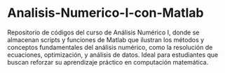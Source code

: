 # Analisis-Numerico-I-con-Matlab
Repositorio de códigos del curso de Análisis Numérico I, donde se almacenan scripts y funciones de Matlab que ilustran los métodos y conceptos fundamentales del análisis numérico, como la resolución de ecuaciones, optimización, y análisis de datos. Ideal para estudiantes que buscan reforzar su aprendizaje práctico en computación matemática.
